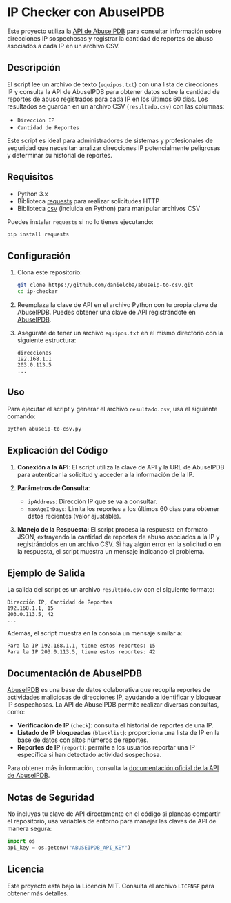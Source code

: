 # IP Checker con AbuseIPDB

Este proyecto utiliza la [API de AbuseIPDB](https://www.abuseipdb.com) para consultar información sobre direcciones IP sospechosas y registrar la cantidad de reportes de abuso asociados a cada IP en un archivo CSV.

## Descripción

El script lee un archivo de texto (`equipos.txt`) con una lista de direcciones IP y consulta la API de AbuseIPDB para obtener datos sobre la cantidad de reportes de abuso registrados para cada IP en los últimos 60 días. Los resultados se guardan en un archivo CSV (`resultado.csv`) con las columnas:
- `Dirección IP`
- `Cantidad de Reportes`

Este script es ideal para administradores de sistemas y profesionales de seguridad que necesitan analizar direcciones IP potencialmente peligrosas y determinar su historial de reportes.

## Requisitos

- Python 3.x
- Biblioteca [requests](https://docs.python-requests.org/en/master/) para realizar solicitudes HTTP
- Biblioteca [csv](https://docs.python.org/3/library/csv.html) (incluida en Python) para manipular archivos CSV

Puedes instalar `requests` si no lo tienes ejecutando:
```bash
pip install requests
```

## Configuración

1. Clona este repositorio:
   ```bash
   git clone https://github.com/danielcba/abuseip-to-csv.git
   cd ip-checker
   ```

2. Reemplaza la clave de API en el archivo Python con tu propia clave de AbuseIPDB. Puedes obtener una clave de API registrándote en [AbuseIPDB](https://www.abuseipdb.com/register).

3. Asegúrate de tener un archivo `equipos.txt` en el mismo directorio con la siguiente estructura:
   ```
   direcciones
   192.168.1.1
   203.0.113.5
   ...
   ```

## Uso

Para ejecutar el script y generar el archivo `resultado.csv`, usa el siguiente comando:
```bash
python abuseip-to-csv.py
```

## Explicación del Código

1. **Conexión a la API**: El script utiliza la clave de API y la URL de AbuseIPDB para autenticar la solicitud y acceder a la información de la IP.

2. **Parámetros de Consulta**: 
   - `ipAddress`: Dirección IP que se va a consultar.
   - `maxAgeInDays`: Limita los reportes a los últimos 60 días para obtener datos recientes (valor ajustable).

3. **Manejo de la Respuesta**: El script procesa la respuesta en formato JSON, extrayendo la cantidad de reportes de abuso asociados a la IP y registrándolos en un archivo CSV. Si hay algún error en la solicitud o en la respuesta, el script muestra un mensaje indicando el problema.

## Ejemplo de Salida

La salida del script es un archivo `resultado.csv` con el siguiente formato:
```csv
Dirección IP, Cantidad de Reportes
192.168.1.1, 15
203.0.113.5, 42
...
```

Además, el script muestra en la consola un mensaje similar a:
```
Para la IP 192.168.1.1, tiene estos reportes: 15
Para la IP 203.0.113.5, tiene estos reportes: 42
```

## Documentación de AbuseIPDB

[AbuseIPDB](https://www.abuseipdb.com) es una base de datos colaborativa que recopila reportes de actividades maliciosas de direcciones IP, ayudando a identificar y bloquear IP sospechosas. La API de AbuseIPDB permite realizar diversas consultas, como:
- **Verificación de IP** (`check`): consulta el historial de reportes de una IP.
- **Listado de IP bloqueadas** (`blacklist`): proporciona una lista de IP en la base de datos con altos números de reportes.
- **Reportes de IP** (`report`): permite a los usuarios reportar una IP específica si han detectado actividad sospechosa.

Para obtener más información, consulta la [documentación oficial de la API de AbuseIPDB](https://www.abuseipdb.com/docs).

## Notas de Seguridad

No incluyas tu clave de API directamente en el código si planeas compartir el repositorio, usa variables de entorno para manejar las claves de API de manera segura:
```python
import os
api_key = os.getenv("ABUSEIPDB_API_KEY")
```

## Licencia

Este proyecto está bajo la Licencia MIT. Consulta el archivo `LICENSE` para obtener más detalles.

